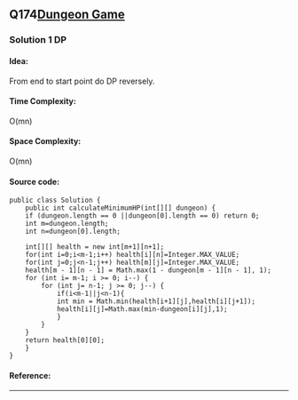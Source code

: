 ## Q174[Dungeon Game](https://leetcode.com/problems/dungeon-game/) 

### Solution 1 DP
#### Idea:
From end to start point do DP reversely.
#### Time Complexity: 
O(mn)
#### Space Complexity:
O(mn)
#### Source code:
```
public class Solution {
    public int calculateMinimumHP(int[][] dungeon) {
    if (dungeon.length == 0 ||dungeon[0].length == 0) return 0;
    int m=dungeon.length;
    int n=dungeon[0].length;

    int[][] health = new int[m+1][n+1];
    for(int i=0;i<m-1;i++) health[i][n]=Integer.MAX_VALUE;
    for(int j=0;j<n-1;j++) health[m][j]=Integer.MAX_VALUE;
    health[m - 1][n - 1] = Math.max(1 - dungeon[m - 1][n - 1], 1);
    for (int i= m-1; i >= 0; i--) {
        for (int j= n-1; j >= 0; j--) {
            if(i<m-1||j<n-1){
            int min = Math.min(health[i+1][j],health[i][j+1]);
            health[i][j]=Math.max(min-dungeon[i][j],1);
            }
        }
    }
    return health[0][0];
    }
}
```
#### Reference:

---

